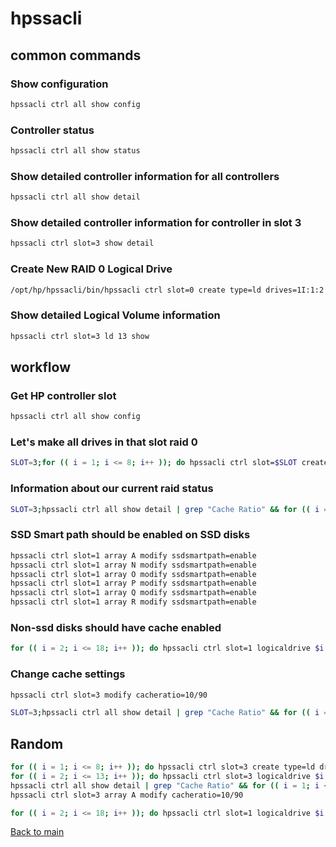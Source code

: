 # hpssacli

## common commands

### Show configuration

```bash
hpssacli ctrl all show config
```

### Controller status

```bash
hpssacli ctrl all show status
```

### Show detailed controller information for all controllers

```bash
hpssacli ctrl all show detail
```

### Show detailed controller information for controller in slot 3

```bash
hpssacli ctrl slot=3 show detail
```

### Create New RAID 0 Logical Drive

```bash
/opt/hp/hpssacli/bin/hpssacli ctrl slot=0 create type=ld drives=1I:1:2 raid=0
```

### Show detailed Logical Volume information

```bash
hpssacli ctrl slot=3 ld 13 show
```

## workflow

### Get HP controller slot

```bash
hpssacli ctrl all show config
```

### Let's make all drives in that slot raid 0

```bash
SLOT=3;for (( i = 1; i <= 8; i++ )); do hpssacli ctrl slot=$SLOT create type=ld drives=1I:1:$i raid=0; done
```

### Information about our current raid status

```bash
SLOT=3;hpssacli ctrl all show detail | grep "Cache Ratio" && for (( i = 1; i <= 19; i++ )); do hpssacli ctrl slot=$SLOT ld $i show | grep array && hpssacli ctrl slot=$SLOT ld $i show | grep -i caching && hpssacli ctrl slot=$SLOT ld $i show | grep "LD Acceleration Method" ; done
```

### SSD Smart path should be enabled on SSD disks

```bash
hpssacli ctrl slot=1 array A modify ssdsmartpath=enable
hpssacli ctrl slot=1 array N modify ssdsmartpath=enable
hpssacli ctrl slot=1 array O modify ssdsmartpath=enable
hpssacli ctrl slot=1 array P modify ssdsmartpath=enable
hpssacli ctrl slot=1 array Q modify ssdsmartpath=enable
hpssacli ctrl slot=1 array R modify ssdsmartpath=enable
```

### Non-ssd disks should have cache enabled

```bash
for (( i = 2; i <= 18; i++ )); do hpssacli ctrl slot=1 logicaldrive $i modify arrayaccelerator=enable; done
```

### Change cache settings

```bash
hpssacli ctrl slot=3 modify cacheratio=10/90
```

```bash
SLOT=3;hpssacli ctrl all show detail | grep "Cache Ratio" && for (( i = 1; i <= 19; i++ )); do hpssacli ctrl slot=$SLOT ld $i show | grep array && hpssacli ctrl slot=$SLOT ld $i show | grep -i caching && hpssacli ctrl slot=$SLOT ld $i show | grep "LD Acceleration Method" ; done
```

## Random

```bash
for (( i = 1; i <= 8; i++ )); do hpssacli ctrl slot=3 create type=ld drives=1I:1:$i raid=0; done
for (( i = 2; i <= 13; i++ )); do hpssacli ctrl slot=3 logicaldrive $i modify arrayaccelerator=enable; done
hpssacli ctrl all show detail | grep "Cache Ratio" && for (( i = 1; i <= 13; i++ )); do hpssacli ctrl slot=3 ld $i show | grep array && hpssacli ctrl slot=3 ld $i show | grep -i caching && hpssacli ctrl slot=3 ld $i show | grep "LD Acceleration Method" ; done
hpssacli ctrl slot=3 array A modify cacheratio=10/90
```

```bash
for (( i = 2; i <= 18; i++ )); do hpssacli ctrl slot=1 logicaldrive $i modify arrayaccelerator=disable; done
```

[Back to main](README.md)